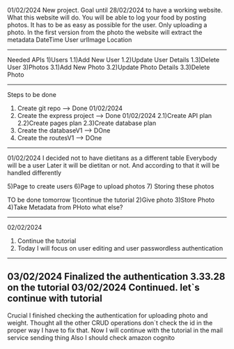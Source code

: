 01/02/2024
New project.
Goal until 28/02/2024 to have a working website.
What this website will do.
You will be able to log your food by posting photos. 
It has to be as easy as possible for the user.
Only uploading a photo.
In the first version from the photo the website will extract the metadata
DateTime
User 
urlImage
Location






----------------------------------------
Needed APIs 
1)Users
    1.1)Add New User
    1.2)Update User Details
    1.3)Delete User
3)Photos
    3.1)Add New Photo
    3.2)Update Photo Details
    3.3)Delete Photo




--------------------------------------


Steps to be done
1) Create git repo --> Done 01/02/2024
2) Create the express project --> Done 01/02/2024
    2.1)Create API plan
    2.2)Create pages plan
    2.3)Create database plan
3) Create the databaseV1 --> DOne
4) Create the routesV1 --> DOne

-------------------------------------------
01/02/2024
I decided not to have dietitans as a different table
Everybody will be a user
Later it will be dietitan or not.
And according to that it will be handled differently

5)Page to create users
6)Page to upload photos 
7) Storing these photos


TO be done tomorrow
1)continue the tutorial
2)Give photo 
3)Store Photo
4)Take Metadata from PHoto
what else?

--------------------------------------
02/02/2024
1) Continue the tutorial
3) Today I will focus on user editing and user passwordless authentication

--------------------------------------

03/02/2024
Finalized the authentication
3.33.28 on the tutorial
03/02/2024
Continued. let`s continue with tutorial
-------------------------------------
Crucial I finished checking the authentication for uploading photo and weight. Thought all the other CRUD operations don`t check the id in the proper way
I have to fix that.
Now I will continue with the tutorial in the mail service sending thing
Also I should check amazon cognito